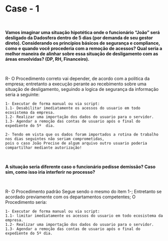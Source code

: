 # Case - 1

<br>

**Vamos imaginar uma situação hipotética onde o funcionário “João” será desligado da
 Dadosfera dentro de 5 dias (por demanda de seu gestor direto). Considerando os princípios básicos
 de segurança e compliance, como e quando você procederia com a remoção de acessos? Qual seria
 a melhor maneira de alinhar sobre essa situação de desligamento com as áreas envolvidas? (DP, RH, Financeiro).**

<br>

R- O Procedimento correto vai depender, de acordo com a politica da empresa; entretanto a execução perante ao recebimento
sobre uma situação de desligamento, seguindo a logica de segurança da informação seria a seguinte:


    1- Executar de forma manual ou via script: 
    1.1- Desabilitar imediatamente os acessos do usuario em todo ecosistema da empresa.
    1.2- Realizar uma importação dos dados do usuario para o servidor.
    1.3- Agendar a remoção das contas de usuario após o final do expediente do 5º  dia.    

    2- Tendo em vista que os dados foram importados a rotina de trabalho nos dias seguintes não seriam comprometidas,
    pois o caso João Precise de algum arquivo outro usuario poderia compartilhar mediante autorização!

<br>

**A situação seria diferente caso o funcionário pedisse demissão? Caso sim, como
isso iria interferir no processo?**

<br>

R- O Procedimento padrão Segue sendo o mesmo do item 1-; 
Entretanto se acordado previamente com os departamentos competentes;
O Procedimento seria:

    1- Executar de forma manual ou via script: 
    1.1- limitar imediatamente os acessos do usuario em todo ecosistema da empresa.
    1.2- Realizar uma importação dos dados do usuario para o servidor.
    1.3- Agendar a remoção das contas de usuario após o final do expediente do 5º dia.

